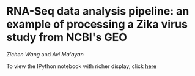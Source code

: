 # RNA-Seq data analysis pipeline: an example of processing a Zika virus study from NCBI's GEO

_Zichen Wang_ and _Avi Ma'ayan_

To view the IPython notebook with richer display, click [here](http://nbviewer.jupyter.org/github/maayanlab/Zika-RNAseq-Pipeline/blob/master/Zika.ipynb)
